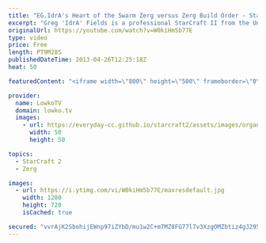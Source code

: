 ```yaml
---
title: "EG.IdrA's Heart of the Swarm Zerg versus Zerg Build Order - StarCraft II Study"
excerpt: "Greg 'IdrA' Fields is a professional StarCraft II from the United States who plays Zerg for StarCraft II and is currently playing for the team Evil Geniuses. In this video of StarCraft II: Heart of the Swarm Beta we take a look at EGIdrA's Zerg versus Zerg Build order. StarCraft II: Heart of the Swarm"
originalUrl: https://youtube.com/watch?v=W0kiHm5b77E
type: video
price: Free
length: PT9M28S
publishedDateTime: 2013-04-26T12:25:18Z
heat: 50

featuredContent: "<iframe width=\"800\" height=\"500\" frameborder=\"0\" src=\"https://www.youtube.com/embed/W0kiHm5b77E\" allow=\"accelerometer; autoplay; encrypted-media; gyroscope; picture-in-picture\" allowfullscreen></iframe>"

provider:
  name: LowkoTV
  domain: lowko.tv
  images:
    - url: https://everyday-cc.github.io/starcraft2/assets/images/organizations/lowko.tv-50x50.jpg
      width: 50
      height: 50

topics:
  - StarCraft 2
  - Zerg

images:
  - url: https://i.ytimg.com/vi/W0kiHm5b77E/maxresdefault.jpg
    width: 1280
    height: 720
    isCached: true

secured: "vvrAjK2SbohijEWnp97iZYbD/mu1w2C+m7MZ8FG77l7v3XzgOMZbtiz4gJ295fyTUZpis2mTBC9PppmjlUTuyhN/w+x67ArrwNsgFmGtkwx4LtQ8eZxBd/R7BEqtr3sIljIVnLtHfZ6ECcNlOnSsW8SXMRnK4V4BHvK3VYdxEpILNTt6FLpQ8Jqbl4ACF3jdFFEkOakLzr+kCPrnpabxWc+OwOokglbWQTi12kJeKSIVsu2uJ4DwFi2Ls2fiOtZmdNKwEhpllgRyT8qNTiC7srwHzOlCxZBdURTRHG7UsbHap9D+VzmIWkfWrc5RW413rR41IVIdGxv8TVSDl5V2W0BtjckFD88w8KT2yJOQvlrcrybMiMCixOP/CoWPInzPi3k180XZSsWunGr+Ikr4rXuwYDPCyYHIwZ0N7VZq1jk=;PpDFjMue1ddFg5ZiIg4fIQ=="
---
```


